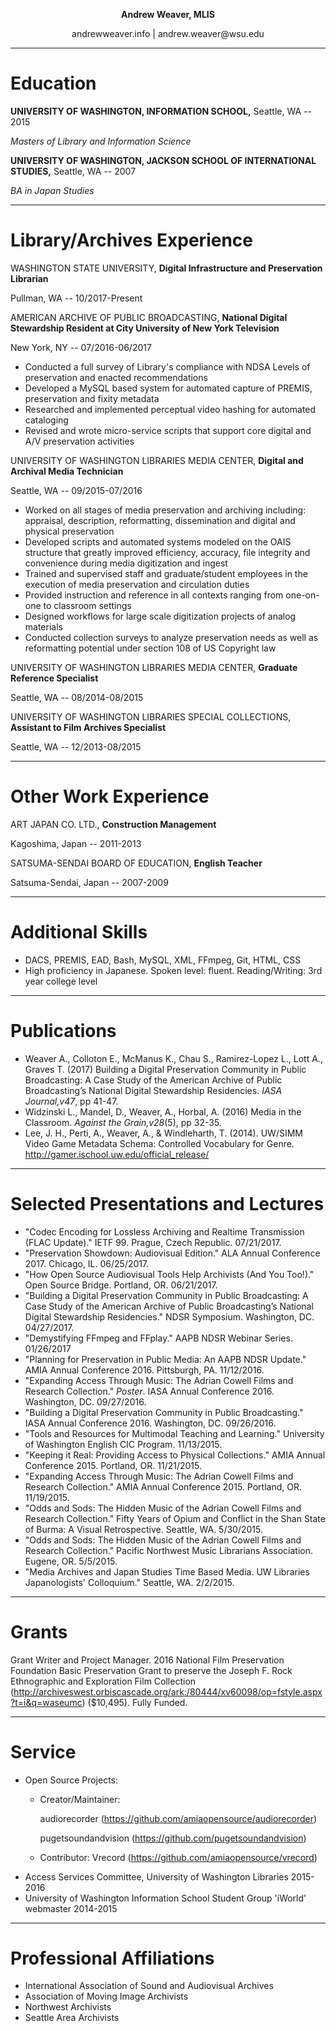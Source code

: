 <p align="center"><strong>Andrew Weaver, MLIS</strong></p>
<p align="center">andrewweaver.info | andrew.weaver@wsu.edu</p>

_ _ _

# Education

__UNIVERSITY OF WASHINGTON, INFORMATION SCHOOL,__ Seattle, WA -- 2015

_Masters of Library and Information Science_


__UNIVERSITY OF WASHINGTON, JACKSON SCHOOL OF INTERNATIONAL STUDIES,__ Seattle, WA -- 2007

_BA in Japan Studies_

_ _ _ 


# Library/Archives Experience

WASHINGTON STATE UNIVERSITY, __Digital Infrastructure and Preservation Librarian__

Pullman, WA -- 10/2017-Present

AMERICAN ARCHIVE OF PUBLIC BROADCASTING, __National Digital Stewardship Resident at City University of New York Television__ 

New York, NY -- 07/2016-06/2017

* Conducted a full survey of Library's compliance with NDSA Levels of preservation and enacted recommendations
* Developed a MySQL based system for automated capture of PREMIS, preservation and fixity metadata
* Researched and implemented perceptual video hashing for automated cataloging
* Revised and wrote micro-service scripts that support core digital and A/V preservation activities

UNIVERSITY OF WASHINGTON LIBRARIES MEDIA CENTER, __Digital and Archival Media Technician__ 

Seattle, WA -- 09/2015-07/2016

* Worked on all stages of media preservation and archiving including: appraisal, description, reformatting, dissemination and digital and physical preservation
* Developed scripts and automated systems modeled on the OAIS structure that greatly improved efficiency, accuracy, file integrity and convenience during media digitization and ingest
* Trained and supervised staff and graduate/student employees in the execution of media preservation and circulation duties
* Provided instruction and reference in all contexts ranging from one-on-one to classroom settings
* Designed workflows for large scale digitization projects of analog materials
* Conducted collection surveys to analyze preservation needs as well as reformatting potential under section 108 of US Copyright law

UNIVERSITY OF WASHINGTON LIBRARIES MEDIA CENTER, __Graduate Reference Specialist__ 

Seattle, WA -- 08/2014-08/2015

UNIVERSITY OF WASHINGTON LIBRARIES SPECIAL COLLECTIONS, __Assistant to Film Archives Specialist__ 

Seattle, WA -- 12/2013-08/2015

_ _ _ 

# Other Work Experience

ART JAPAN CO. LTD., __Construction Management__

Kagoshima, Japan -- 2011-2013

SATSUMA-SENDAI BOARD OF EDUCATION, __English Teacher__

Satsuma-Sendai, Japan -- 2007-2009

_ _ _

# Additional Skills

* DACS, PREMIS, EAD, Bash, MySQL, XML, FFmpeg, Git, HTML, CSS
* High proficiency in Japanese. Spoken level: fluent. Reading/Writing: 3rd year college level

_ _ _

# Publications

* Weaver A., Colloton E., McManus K., Chau S., Ramirez-Lopez L., Lott A., Graves T. (2017) Building a Digital Preservation Community in Public Broadcasting: A Case Study of the American Archive of Public Broadcasting’s National Digital Stewardship Residencies. _IASA Journal,v47_, pp 41-47.
* Widzinski L., Mandel, D., Weaver, A., Horbal, A. (2016) Media in the Classroom. _Against the Grain,v28_(5), pp 32-35.
* Lee, J. H., Perti, A., Weaver, A., & Windleharth, T. (2014). UW/SIMM Video Game Metadata Schema: Controlled Vocabulary for Genre. http://gamer.ischool.uw.edu/official_release/

_ _ _

# Selected Presentations and Lectures

* "Codec Encoding for Lossless Archiving and Realtime Transmission (FLAC Update)." IETF 99. Prague, Czech Republic. 07/21/2017.
* "Preservation Showdown: Audiovisual Edition." ALA Annual Conference 2017. Chicago, IL. 06/25/2017.
* "How Open Source Audiovisual Tools Help Archivists (And You Too!)." Open Source Bridge. Portland, OR. 06/21/2017.
* "Building a Digital Preservation Community in Public Broadcasting: A Case Study of the American Archive of Public Broadcasting’s National Digital Stewardship Residencies." NDSR Symposium. Washington, DC. 04/27/2017.
* "Demystifying FFmpeg and FFplay." AAPB NDSR Webinar Series. 01/26/2017
* "Planning for Preservation in Public Media: An AAPB NDSR Update." AMIA Annual Conference 2016. Pittsburgh, PA. 11/12/2016.
* "Expanding Access Through Music: The Adrian Cowell Films and Research Collection." _Poster_. IASA Annual Conference 2016. Washington, DC. 09/27/2016. 
* "Building a Digital Preservation Community in Public Broadcasting." IASA Annual Conference 2016. Washington, DC. 09/26/2016.
* "Tools and Resources for Multimodal Teaching and Learning." University of Washington English CIC Program. 11/13/2015.
* "Keeping it Real: Providing Access to Physical Collections." AMIA Annual Conference 2015. Portland, OR. 11/21/2015.
* "Expanding Access Through Music: The Adrian Cowell Films and Research Collection." AMIA Annual Conference 2015. Portland, OR. 11/19/2015.
* "Odds and Sods: The Hidden Music of the Adrian Cowell Films and Research Collection." Fifty Years of Opium and Conflict in the Shan State of Burma: A Visual Retrospective. Seattle, WA. 5/30/2015.
* "Odds and Sods: The Hidden Music of the Adrian Cowell Films and Research Collection." Pacific Northwest Music Librarians Association. Eugene, OR. 5/5/2015.
* "Media Archives and Japan Studies Time Based Media. UW Libraries Japanologists' Colloquium." Seattle, WA. 2/2/2015.

_ _ _

# Grants

Grant Writer and Project Manager. 2016 National Film Preservation Foundation Basic Preservation Grant to preserve the Joseph F. Rock Ethnographic and Exploration Film Collection (http://archiveswest.orbiscascade.org/ark:/80444/xv60098/op=fstyle.aspx?t=i&q=waseumc) ($10,495). Fully Funded.

_ _ _

# Service
* Open Source Projects: 
    * Creator/Maintainer:
    
      audiorecorder (https://github.com/amiaopensource/audiorecorder)
    
      pugetsoundandvision (https://github.com/pugetsoundandvision)

    * Contributor: Vrecord (https://github.com/amiaopensource/vrecord)
* Access Services Committee, University of Washington Libraries 2015-2016
* University of Washington Information School Student Group 'iWorld' webmaster 2014-2015

_ _ _

# Professional Affiliations
* International Association of Sound and Audiovisual Archives
* Association of Moving Image Archivists
* Northwest Archivists
* Seattle Area Archivists

